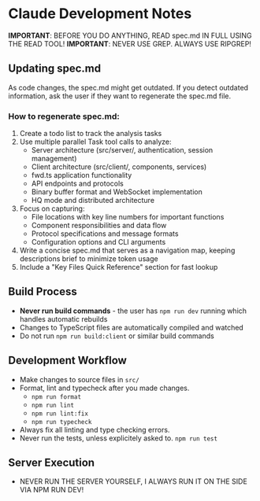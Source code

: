 # Claude Development Notes

**IMPORTANT**: BEFORE YOU DO ANYTHING, READ spec.md IN FULL USING THE READ TOOL!
**IMPORTANT**: NEVER USE GREP. ALWAYS USE RIPGREP!

## Updating spec.md
As code changes, the spec.md might get outdated. If you detect outdated information, ask the user if they want to regenerate the spec.md file.

### How to regenerate spec.md:
1. Create a todo list to track the analysis tasks
2. Use multiple parallel Task tool calls to analyze:
   - Server architecture (src/server/, authentication, session management)
   - Client architecture (src/client/, components, services)
   - fwd.ts application functionality
   - API endpoints and protocols
   - Binary buffer format and WebSocket implementation
   - HQ mode and distributed architecture
3. Focus on capturing:
   - File locations with key line numbers for important functions
   - Component responsibilities and data flow
   - Protocol specifications and message formats
   - Configuration options and CLI arguments
4. Write a concise spec.md that serves as a navigation map, keeping descriptions brief to minimize token usage
5. Include a "Key Files Quick Reference" section for fast lookup

## Build Process
- **Never run build commands** - the user has `npm run dev` running which handles automatic rebuilds
- Changes to TypeScript files are automatically compiled and watched
- Do not run `npm run build:client` or similar build commands

## Development Workflow
- Make changes to source files in `src/`
- Format, lint and typecheck after you made changes.
    - `npm run format`
    - `npm run lint`
    - `npm run lint:fix`
    - `npm run typecheck`
- Always fix all linting and type checking errors.
- Never run the tests, unless explicitely asked to. `npm run test`

## Server Execution
- NEVER RUN THE SERVER YOURSELF, I ALWAYS RUN IT ON THE SIDE VIA NPM RUN DEV!